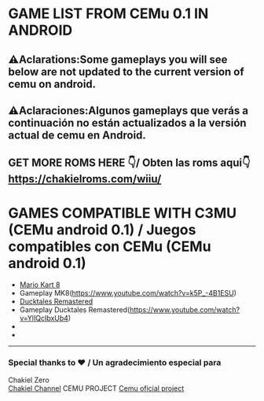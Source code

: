 # GAME LIST FROM CEMu 0.1 IN ANDROID
⚠Aclarations:Some gameplays you will see below are not updated to the current version of cemu on android.
---
⚠Aclaraciones:Algunos gameplays que verás a continuación no están actualizados a la versión actual de cemu en Android.
---

GET MORE ROMS HERE 👇/ Obten las roms aqui👇
https://chakielroms.com/wiiu/
---



# GAMES COMPATIBLE WITH C3MU (CEMu android 0.1) / Juegos compatibles con CEMu (CEMu android 0.1)

- [Mario Kart 8](https://chakielroms.com/wiiu/)
- Gameplay MK8(https://www.youtube.com/watch?v=k5P_-4B1ESU)
- [Ducktales Remastered](https://chakielroms.com/wiiu/)
- Gameplay Ducktales Remastered(https://www.youtube.com/watch?v=YlIQcIbxUb4)
- 
- 



---

### Special thanks to ❤ / Un agradecimiento especial para
Chakiel Zero<br/>
[Chakiel Channel](https://www.youtube.com/@Chakielzero2)
CEMU PROJECT 
[Cemu oficial project](https://github.com/cemu-project/Cemu)


